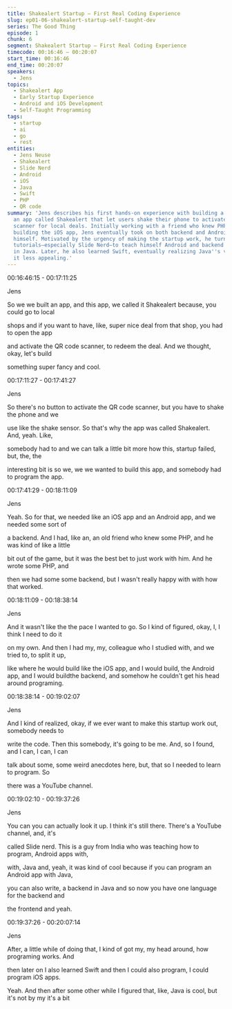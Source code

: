 ```yaml
---
title: Shakealert Startup — First Real Coding Experience
slug: ep01-06-shakealert-startup-self-taught-dev
series: The Good Thing
episode: 1
chunk: 6
segment: Shakealert Startup — First Real Coding Experience
timecode: 00:16:46 – 00:20:07
start_time: 00:16:46
end_time: 00:20:07
speakers:
  - Jens
topics:
  - Shakealert App
  - Early Startup Experience
  - Android and iOS Development
  - Self-Taught Programming
tags:
  - startup
  - ai
  - go
  - rest
entities:
  - Jens Neuse
  - Shakealert
  - Slide Nerd
  - Android
  - iOS
  - Java
  - Swift
  - PHP
  - QR code
summary: 'Jens describes his first hands-on experience with building a real product:
  an app called Shakealert that let users shake their phone to activate a QR code
  scanner for local deals. Initially working with a friend who knew PHP and a classmate
  building the iOS app, Jens eventually took on both backend and Android development
  himself. Motivated by the urgency of making the startup work, he turned to YouTube
  tutorials—especially Slide Nerd—to teach himself Android and backend programming
  in Java. Later, he also learned Swift, eventually realizing Java''s verbosity made
  it less appealing.'
---
```

00:16:46:15 - 00:17:11:25

Jens

So we we built an app, and this app, we called it Shakealert because, you could go to local

shops and if you want to have, like, super nice deal from that shop, you had to open the app

and activate the QR code scanner, to redeem the deal. And we thought, okay, let's build

something super fancy and cool.

00:17:11:27 - 00:17:41:27

Jens

So there's no button to activate the QR code scanner, but you have to shake the phone and we

use like the shake sensor. So that's why the app was called Shakealert. And, yeah. Like,

somebody had to and we can talk a little bit more how this, startup failed, but, the, the

interesting bit is so we, we we wanted to build this app, and somebody had to program the app.

00:17:41:29 - 00:18:11:09

Jens

Yeah. So for that, we needed like an iOS app and an Android app, and we needed some sort of

a backend. And I had, like an, an old friend who knew some PHP, and he was kind of like a little

bit out of the game, but it was the best bet to just work with him. And he wrote some PHP, and

then we had some some backend, but I wasn't really happy with with how that worked.

00:18:11:09 - 00:18:38:14

Jens

And it wasn't like the the pace I wanted to go. So I kind of figured, okay, I, I think I need to do it

on my own. And then I had my, my, colleague who I studied with, and we tried to, to split it up,

like where he would build like the iOS app, and I would build, the Android app, and I would buildthe backend, and somehow he couldn't get his head around programing.

00:18:38:14 - 00:19:02:07

Jens

And I kind of realized, okay, if we ever want to make this startup work out, somebody needs to

write the code. Then this somebody, it's going to be me. And, so I found, and I can, I can, I can

talk about some, some weird anecdotes here, but, that so I needed to learn to program. So

there was a YouTube channel.

00:19:02:10 - 00:19:37:26

Jens

You can you can actually look it up. I think it's still there. There's a YouTube channel, and, it's

called Slide nerd. This is a guy from India who was teaching how to program, Android apps with,

with, Java and, yeah, it was kind of cool because if you can program an Android app with Java,

you can also write, a backend in Java and so now you have one language for the backend and

the frontend and yeah.

00:19:37:26 - 00:20:07:14

Jens

After, a little while of doing that, I kind of got my, my head around, how programing works. And

then later on I also learned Swift and then I could also program, I could program iOS apps.

Yeah. And then after some other while I figured that, like, Java is cool, but it's not by my it's a bit

